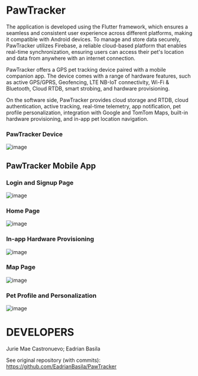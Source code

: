 # PawTracker

The application is developed using the Flutter framework, which ensures a seamless and consistent user experience across different platforms, making it compatible with Android devices. To manage and store data securely, PawTracker utilizes Firebase, a reliable cloud-based platform that enables real-time synchronization, ensuring users can access their pet's location and data from anywhere with an internet connection.

PawTracker offers a GPS pet tracking device paired with a mobile companion app. The device comes with a range of hardware features, such as active GPS/GPRS, Geofencing, LTE NB-IoT connectivity, Wi-Fi & Bluetooth, Cloud RTDB, smart strobing, and hardware provisioning.

On the software side, PawTracker provides cloud storage and RTDB, cloud authentication, active tracking, real-time telemetry, app notification, pet profile personalization, integration with Google and TomTom Maps, built-in hardware provisioning, and in-app pet location navigation.

### PawTracker Device

![image](https://github.com/juriemaeac/PawTracker/assets/59803167/89a0837f-8440-4763-98d2-7055ced178b3)

## PawTracker Mobile App
### Login and Signup Page

![image](https://github.com/juriemaeac/PawTracker/assets/59803167/67615540-e773-4198-99f2-82e764817647)

### Home Page

![image](https://github.com/juriemaeac/PawTracker/assets/59803167/284b9bcf-e53b-411e-8bcb-d552f3243be2)

### In-app Hardware Provisioning

![image](https://github.com/juriemaeac/PawTracker/assets/59803167/adc7ae45-ad23-4c91-88e3-7df3d2513689)

### Map Page

![image](https://github.com/juriemaeac/PawTracker/assets/59803167/22330128-7e2d-4d90-b7d4-09fef0ceb1f4)

### Pet Profile and Personalization

![image](https://github.com/juriemaeac/PawTracker/assets/59803167/2cdb4c90-9b25-4927-8784-73a89ba730c0)

# DEVELOPERS
Jurie Mae Castronuevo; Eadrian Basila

See original repository (with commits): https://github.com/EadrianBasila/PawTracker



